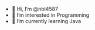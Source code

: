 - 👋 Hi, I’m @nbl4587
- 👀 I’m interested in Programming
- 🌱 I’m currently learning Java


<!---
nbl4587/nbl4587 is a ✨ special ✨ repository because its `README.md` (this file) appears on your GitHub profile.
You can click the Preview link to take a look at your changes.
--->
